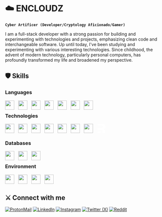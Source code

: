# ☁️ ENCLOUDZ

**`Cyber Artificer (Developer/Cryptology Aficionado/Gamer)`**

I am a full-stack developer with a strong passion for building and experimenting
with technologies and projects, emphasizing clean code and interchangeable software.
Up until today, I've been studying and experimenting with various interesting technologies.
Since childhood, the advent of modern technology, particularly personal computers,
has profoundly transformed my life and broadened my perspective.

## 🛡️ Skills

### Languages

<img align='left' width='30px' style='padding-right:10px;' src="https://cdn.jsdelivr.net/gh/devicons/devicon/icons/javascript/javascript-original.svg" />
<img align='left' width='30px' style='padding-right:10px;' src="https://cdn.jsdelivr.net/gh/devicons/devicon/icons/typescript/typescript-original.svg" />
<img align='left' width='30px' style='padding-right:10px;' src="https://cdn.jsdelivr.net/gh/devicons/devicon/icons/csharp/csharp-original.svg" />
<img align='left' width='30px' style='padding-right:10px;' src="https://cdn.jsdelivr.net/gh/devicons/devicon/icons/cplusplus/cplusplus-original.svg" />
<img align='left' width='30px' style='padding-right:10px;' src="https://cdn.jsdelivr.net/gh/devicons/devicon/icons/html5/html5-original.svg" />
<img align='left' width='30px' style='padding-right:10px;' src="https://cdn.jsdelivr.net/gh/devicons/devicon/icons/css3/css3-original.svg" />
<img align='left' width='30px' style='padding-right:10px;' src="https://cdn.jsdelivr.net/gh/devicons/devicon/icons/go/go-original-wordmark.svg" />

<br />

### Technologies

<img align='left' width='30px' style='padding-right:10px;' src="https://cdn.jsdelivr.net/gh/devicons/devicon/icons/react/react-original.svg" />
<svg xmlns="http://www.w3.org/2000/svg" width="30" height="30" viewBox="0 0 256 297" style='padding-right:10px;'><path fill="#FFFFFF" d="M141.675 0C218.047 0 256 36.35 256 94.414c0 43.43-26.707 71.753-62.785 76.474c30.455 6.137 48.259 23.604 51.54 58.065l.474 6.337l.415 5.924l.358 5.542l.249 4.179l.267 4.93l.138 2.814l.198 4.47l.159 4.222l.079 2.427l.107 3.888l.092 4.446l.033 2.148l.06 6.226l.02 6.496v3.885h-78.758l.004-1.62l.028-3.147l.047-3.065l.136-7.424l.035-2.489l.027-3.902l-.004-2.496l-.023-2.617l-.032-2.054l-.064-2.876l-.094-3.05l-.125-3.242l-.16-3.455l-.096-1.813l-.16-2.833l-.186-2.976l-.287-4.204l-.247-3.342a116.56 116.56 0 0 0-.247-3.02l-.202-1.934c-2.6-22.827-11.655-32.157-27.163-35.269l-1.307-.245a60.184 60.184 0 0 0-2.704-.408l-1.397-.164c-.236-.025-.472-.05-.71-.073l-1.442-.127l-1.471-.103l-1.502-.081l-1.514-.058l-1.544-.039l-1.574-.018L0 198.74V136.9h127.62c2.086 0 4.108-.04 6.066-.12l1.936-.095l1.893-.122l1.85-.15c.305-.028.608-.056.909-.086l1.785-.193a86.3 86.3 0 0 0 3.442-.475l1.657-.28c20.709-3.755 31.063-14.749 31.063-36.2c0-24.075-16.867-38.666-50.602-38.666H0V0zM83.276 250.785c10.333 0 14.657 5.738 16.197 11.23l.203.79l.167.782l.109.617l.046.306l.078.603l.058.59l.023.29l.031.569l.01.278l.008.54v29.507H0v-46.102z"/></svg>
<img align='left' width='30px' style='padding-right:10px;' src="https://cdn.jsdelivr.net/gh/devicons/devicon/icons/nextjs/nextjs-line.svg" />
<img align='left' width='30px' style='padding-right:10px;' src="https://cdn.jsdelivr.net/gh/devicons/devicon/icons/express/express-original.svg" />
<img align='left' width='30px' style='padding-right:10px;' src="https://cdn.jsdelivr.net/gh/devicons/devicon/icons/nodejs/nodejs-original.svg" />
<img align='left' width='30px' style='padding-right:10px;' src="https://cdn.jsdelivr.net/gh/devicons/devicon/icons/tailwindcss/tailwindcss-plain.svg" />
<img align='left' width='30px' style='padding-right:10px;' src="https://cdn.jsdelivr.net/gh/devicons/devicon/icons/sass/sass-original.svg" />
<img align='left' width='30px' style='padding-right:10px;' src="https://cdn.jsdelivr.net/gh/devicons/devicon/icons/graphql/graphql-plain.svg" />
<br />

### Databases

<img align='left' width='30px' style='padding-right:10px;' src="https://cdn.jsdelivr.net/gh/devicons/devicon/icons/postgresql/postgresql-original.svg" />
<img align='left' width='30px' style='padding-right:10px;' src="https://cdn.jsdelivr.net/gh/devicons/devicon/icons/mysql/mysql-original.svg" />
<img align='left' width='30px' style='padding-right:10px;' src="https://cdn.jsdelivr.net/gh/devicons/devicon/icons/mongodb/mongodb-original.svg" />

<br />

### Environment

<img align='left' width='30px' style='padding-right:10px;' src="https://cdn.jsdelivr.net/gh/devicons/devicon/icons/ubuntu/ubuntu-plain.svg" />
<img align='left' width='30px' style='padding-right:10px;' src="https://cdn.jsdelivr.net/gh/devicons/devicon/icons/git/git-original.svg" />
<img align='left' width='30px' style='padding-right:10px;' src="https://cdn.jsdelivr.net/gh/devicons/devicon/icons/vim/vim-original.svg" />
<img align='left' width='30px' style='padding-right:10px;' src="https://cdn.jsdelivr.net/gh/devicons/devicon/icons/bash/bash-original.svg" />

<br />

<br />

## ⚔️ Connect with me

[![ProtonMail](https://img.shields.io/badge/-gantug%40protonmail.com-black?style=for-the-badge&logo=ProtonMail&logoColor=6D4AFF)](gantug@protonmail.com)
[![LinkedIn](https://img.shields.io/badge/-LinkedIn-black?style=for-the-badge&logo=LinkedIn&logoColor=0A66C2)](https://www.linkedin.com/in/gantug-batgerel-a155a023b/)
[![Instagram](https://img.shields.io/badge/-Instagram-black?style=for-the-badge&logo=Instagram&logoColor=E4405F)](https://www.instagram.com/encloudz)
[![Twitter (X)](https://img.shields.io/badge/-Twitter-black?style=for-the-badge&logo=Twitter&logoColor=1D9BF0)](https://twitter.com/encloudz)
[![Reddit](https://img.shields.io/badge/-Reddit-black?style=for-the-badge&logo=Reddit&logoColor=FF4500)](https://www.reddit.com/user/encloudz)
